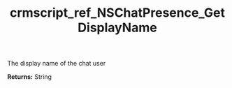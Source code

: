 ﻿---
title: crmscript_ref_NSChatPresence_GetDisplayName
description: String NSChatPresence.GetDisplayName()
intellisense: NSChatPresence.GetDisplayName
keywords: NSChatPresence, GetDisplayName
so.topic: reference
---

The display name of the chat user

**Returns:** String


